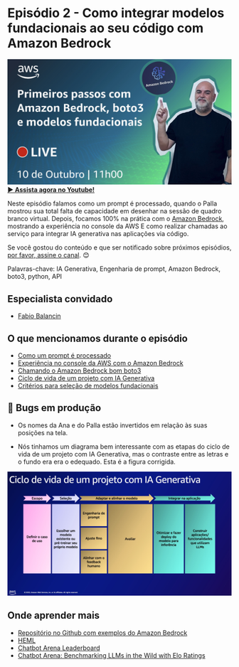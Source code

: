 # Episódio 2 - Como integrar modelos fundacionais ao seu código com Amazon Bedrock

[![YouTube video thumbnail](./thumb.jpeg)](https://youtu.be/Ng_8PlvzA3Y?t=354)
**[&#x25b6; Assista agora no Youtube!](https://youtu.be/Ng_8PlvzA3Y?t=354)**

Neste episódio falamos como um prompt é processado, quando o Palla mostrou sua total falta de capacidade em desenhar na sessão de quadro branco virtual. Depois, focamos 100% na prática com o [Amazon Bedrock](https://aws.amazon.com/bedrock/), mostrando a experiência no console da AWS E como realizar chamadas ao serviço para integrar IA generativa nas aplicações via código.   

Se você gostou do conteúdo e que ser notificado sobre próximos episódios, [por favor, assine o canal](https://www.youtube.com/@AmazonWebServicesLatinAmerica). 😊

Palavras-chave: IA Generativa, Engenharia de prompt, Amazon Bedrock, boto3, python, API 

## Especialista convidado

* [Fabio Balancin](https://www.linkedin.com/in/fabiobalancin/)

## O que mencionamos durante o episódio

* [Como um prompt é processado](https://youtu.be/Ng_8PlvzA3Y?t=537)
* [Experiência no console da AWS com o Amazon Bedrock](https://youtu.be/Ng_8PlvzA3Y?t=1132)
* [Chamando o Amazon Bedrock bom boto3](https://youtu.be/Ng_8PlvzA3Y?t=2347)
* [Ciclo de vida de um projeto com IA Generativa](https://youtu.be/Ng_8PlvzA3Y?t=2947)
* [Critérios para seleção de modelos fundacionais](https://youtu.be/Ng_8PlvzA3Y?t=3042)

## 🐛 Bugs em produção

* Os nomes da Ana e do Palla estão invertidos em relação às suas posições na tela.  

* Nós tinhamos um diagrama bem interessante com as etapas do ciclo de vida de um projeto com IA Generativa, mas o contraste entre as letras e o fundo era era o edequado. Esta é a figura corrigida. 

![YouTube video thumbnail](./Ciclo%20de%20vida%20com%20IA%20Generativa.jpeg)

## Onde aprender mais

* [Repositório no Github com exemplos do Amazon Bedrock](https://bit.ly/amazon-bedrock-samples)
* [HEML](https://crfm.stanford.edu/helm/latest/)
* [Chatbot Arena Leaderboard](https://huggingface.co/spaces/lmsys/chatbot-arena-leaderboard)
* [Chatbot Arena: Benchmarking LLMs in the Wild with Elo Ratings](https://lmsys.org/blog/2023-05-03-arena/)